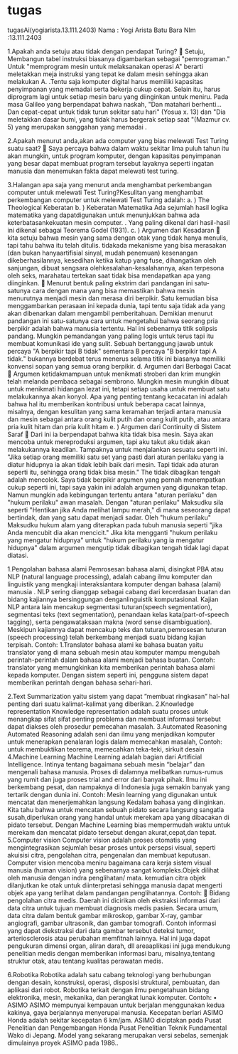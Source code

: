 # tugas
tugasAi(yogiarista.13.111.2403)
Nama	: Yogi Arista Batu Bara
NIm		:13.111.2403



1.Apakah anda setuju atau tidak dengan pendapat Turing?
	Setuju, Membangun tabel instruksi biasanya digambarkan sebagai "pemrograman." Untuk "memprogram mesin untuk melaksanakan operasi A" berarti meletakkan meja instruksi yang tepat ke dalam mesin sehingga akan melakukan A. .Tentu saja komputer digital harus memiliki kapasitas penyimpanan yang memadai serta bekerja cukup cepat. Selain itu, harus diprogram lagi untuk setiap mesin baru yang diinginkan untuk meniru. Pada masa Galileo yang berpendapat bahwa naskah, "Dan matahari berhenti... Dan cepat-cepat untuk tidak turun sekitar satu hari" (Yosua x. 13) dan "Dia meletakkan dasar bumi, yang tidak harus bergerak setiap saat "(Mazmur cv. 5) yang merupakan sanggahan yang memadai .


2.Apakah menurut anda,akan ada computer yang bias melewati Test Turing suatu saat?
	Saya percaya bahwa dalam waktu sekitar lima puluh tahun itu akan mungkin, untuk program komputer, dengan kapasitas penyimpanan yang besar dapat membuat program tersebut layaknya seperti ingatan manusia dan menemukan fakta dapat melewati test turing.
 
3.Halangan apa saja yang menurut anda menghambat perkembangan computer untuk melewati Test Turing?Kesulitan yang menghambat perkembangan computer untuk melewati Test Turing adalah:
a. ) The Theological Keberatan
 b. ) Keberatan Matematika
Ada sejumlah hasil logika matematika yang dapatdigunakan untuk menunjukkan bahwa ada keterbatasankekuatan mesin computer. . Yang paling dikenal dari hasil-hasil ini dikenal sebagai Teorema Godel (1931).
c. ) Argumen dari Kesadaran
	kita setuju bahwa mesin yang sama dengan otak yang tidak hanya menulis, tapi tahu bahwa itu telah ditulis. tidakada mekanisme yang  bisa merasakan (dan bukan hanyaartifisial sinyal, mudah penemuan) kesenangan dikeberhasilannya, kesedihan ketika katup yang fuse, dihangatkan oleh sanjungan, dibuat sengsara olehkesalahan-kesalahannya, akan terpesona oleh seks, marahatau tertekan saat tidak bisa mendapatkan apa yang diinginkan.
	Menurut bentuk paling ekstrim dari pandangan ini satu-satunya cara dengan mana yang bisa memastikan bahwa mesin menurutnya menjadi mesin dan merasa diri berpikir. Satu kemudian bisa menggambarkan perasaan ini kepada dunia, tapi tentu saja tidak ada yang akan dibenarkan dalam mengambil pemberitahuan. Demikian menurut pandangan ini satu-satunya cara untuk mengetahui bahwa seorang pria berpikir adalah bahwa manusia tertentu. Hal ini sebenarnya titik solipsis pandang. Mungkin pemandangan yang paling logis untuk terus tapi itu membuat komunikasi ide yang sulit. Sebuah bertanggung jawab untuk percaya "A berpikir tapi B tidak" sementara B percaya "B berpikir tapi A tidak." bukannya berdebat terus menerus selama titik ini biasanya memiliki konvensi sopan yang semua orang berpikir.
d. Argumen dari Berbagai Cacat
	Argumen ketidakmampuan untuk menikmati stroberi dan krim mungkin telah melanda pembaca sebagai sembrono. Mungkin mesin mungkin dibuat untuk menikmati hidangan lezat ini, tetapi setiap usaha untuk membuat satu melakukannya akan konyol. Apa yang penting tentang kecacatan ini adalah bahwa hal itu memberikan kontribusi untuk beberapa cacat lainnya, misalnya, dengan kesulitan yang sama keramahan terjadi antara manusia dan mesin sebagai antara orang kulit putih dan orang kulit putih, atau antara pria kulit hitam dan pria kulit hitam
e. ) Argumen dari Continuity di Sistem Saraf
	Dari ini ia berpendapat bahwa kita tidak bisa mesin. Saya akan mencoba untuk mereproduksi argumen, tapi aku takut aku tidak akan melakukannya keadilan. Tampaknya untuk menjalankan sesuatu seperti ini. "Jika setiap orang memiliki satu set yang pasti dari aturan perilaku yang ia diatur hidupnya ia akan tidak lebih baik dari mesin. Tapi tidak ada aturan seperti itu, sehingga orang tidak bisa mesin." The tidak dibagikan tengah adalah mencolok. Saya tidak berpikir argumen yang pernah menempatkan cukup seperti ini, tapi saya yakin ini adalah argumen yang digunakan tetap. Namun mungkin ada kebingungan tertentu antara "aturan perilaku" dan "hukum perilaku" awan masalah. Dengan "aturan perilaku" Maksudku sila seperti "Hentikan jika Anda melihat lampu merah," di mana seseorang dapat bertindak, dan yang satu dapat menjadi sadar. Oleh "hukum perilaku" Maksudku hukum alam yang diterapkan pada tubuh manusia seperti "jika Anda mencubit dia akan mencicit." Jika kita mengganti "hukum perilaku yang mengatur hidupnya" untuk "hukum perilaku yang ia mengatur hidupnya" dalam argumen mengutip tidak dibagikan tengah tidak lagi dapat diatasi. 

1.Pengolahan bahasa alami
Pemrosesan bahasa alami, disingkat PBA atau NLP (natural language processing), adalah cabang ilmu komputer dan linguistik yang mengkaji interaksiantara komputer dengan bahasa (alami) manusia . NLP sering dianggap sebagai cabang dari kecerdasan buatan dan bidang kajiannya bersinggungan denganlinguistik komputasional. Kajian NLP antara lain mencakup segmentasi tuturan(speech segmentation), segmentasi teks (text segmentation), penandaan kelas kata(part-of-speech tagging), serta pengawataksaan makna (word sense disambiguation). Meskipun kajiannya dapat mencakup teks dan tuturan,pemrosesan tuturan (speech processing) telah berkembang menjadi suatu bidang kajian terpisah.
Contoh: 
1.Translator bahasa alami ke bahasa buatan
yaitu translator yang di mana sebuah mesin atau komputer mampu mengubah perintah-perintah dalam bahasa alami menjadi bahasa buatan. Contoh: translator yang memungkinkan kita memberikan perintah bahasa alami kepada komputer. Dengan sistem seperti ini, pengguna sistem dapat memberikan perintah dengan bahasa sehari-hari.

2.Text Summarization
yaitu sistem yang dapat ”membuat ringkasan” hal-hal penting dari suatu kalimat-kalimat yang diberikan.
2.Knowledge representation
Knowledge representation adalah suatu proses untuk menangkap sifat sifat penting problema dan membuat informasi tersebut dapat diakses oleh prosedur pemecahan masalah.
3.Automated Reasoning
Automated Reasoning adalah seni dan ilmu yang menjadikan komputer untuk  menerapkan penalaran logis dalam memecahkan masalah, 
Contoh: untuk membuktikan teorema, memecahkan teka-teki, sirkuit desain
4.Machine Learning
Machine Learning adalah bagian dari Artificial Intelligence. Intinya tentang bagaimana sebuah mesin “belajar” dan mengenali bahasa manusia. Proses di dalamnya melibatkan rumus-rumus yang rumit dan juga proses trial and error dari banyak pihak. Ilmu ini berkembang pesat, dan nampaknya di Indonesia juga semakin banyak yang tertarik dengan dunia ini.
Contoh: Mesin learning yang digunakan untuk mencatat dan menerjemahkan langsung Kedalam bahasa yang diinginkan.
Kita tahu bahwa untuk mencatan sebuah pidato secara langsung sangatla susah,diperlukan orang yang handal untuk merekam apa yang dibacakan di pidato tersebut. Dengan Machine Learning bias mempermudah waktu untuk merekam dan mencatat pidato tersebut dengan akurat,cepat,dan tepat.
5.Computer vision
Computer vision adalah proses otomatis yang mengintegrasikan sejumlah besar proses untuk persepsi visual, seperti akuisisi citra, pengolahan citra, pengenalan dan membuat keputusan. Computer vision mencoba meniru bagaimana cara kerja sistem visual manusia (human vision) yang sebenarnya sangat kompleks.Objek dilihat oleh manusia dengan indra penglihatan/ mata. kemudian citra objek dilanjutkan ke otak untuk diinterpretasi sehingga manusia dapat mengerti objek apa yang terlihat dalam pandangan penglihatannya.
Contoh:
	Bidang pengolahan citra medis.
Daerah ini dicirikan oleh ekstraksi informasi dari data citra untuk tujuan membuat diagnosis medis pasien. Secara umum, data citra dalam bentuk gambar mikroskop, gambar X-ray, gambar angiografi, gambar ultrasonik, dan gambar tomografi. Contoh informasi yang dapat diekstraksi dari data gambar tersebut deteksi tumor, arteriosclerosis atau perubahan memfitnah lainnya. Hal ini juga dapat pengukuran dimensi organ, aliran darah, dll areaaplikasi ini juga mendukung penelitian medis dengan memberikan informasi baru, misalnya,tentang struktur otak, atau tentang kualitas perawatan medis.

6.Robotika
Robotika adalah satu cabang teknologi yang berhubungan dengan desain, konstruksi, operasi, disposisi struktural, pembuatan, dan aplikasi dari robot. Robotika terkait dengan ilmu pengetahuan bidang elektronika, mesin, mekanika, dan perangkat lunak komputer.
Contoh:
• ASIMO
ASIMO mempunyai kempauan untuk berjalan menggunakan kedua kakinya, gaya berjalannya menyerupai manusia. Kecepatan berlari ASIMO Honda adalah sekitar kecepatan 6 km/jam. ASIMO diciptakan pada Pusat Penelitian dan Pengembangan Honda Pusat Penelitian Teknik Fundamental Wako di Jepang. Model yang sekarang merupakan versi sebelas, semenjak dimulainya proyek ASIMO pada 1986..

